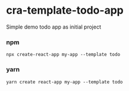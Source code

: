 # cra-template-todo-app
Simple demo todo app as initial project

### npm
```
npx create-react-app my-app --template todo
```

### yarn
```
yarn create react-app my-app --template todo
```